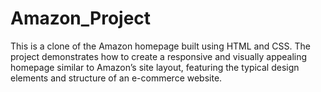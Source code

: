 # Amazon_Project
This is a clone of the Amazon homepage built using HTML and CSS. The project demonstrates how to create a responsive and visually appealing homepage similar to Amazon’s site layout, featuring the typical design elements and structure of an e-commerce website.
